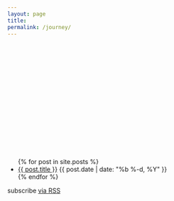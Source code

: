```yaml
---
layout: page
title: 
permalink: /journey/
---
```


<svg xmlns="http://www.w3.org/2000/svg" width="100%" height="360" viewBox="0 0 201 97">
{% include map.svg %}
{% for project in site.data.projects%}
{{ project.point_html }}
{% endfor %}	 
</svg>

<ul class="posts">
{% for post in site.posts %}
<li>
    <a class="post-link" href="{{ post.url | prepend: site.baseurl }}">{{ post.title }}</a>
    <span class="post-date">{{ post.date | date: "%b %-d, %Y" }}</span>
</li>
{% endfor %}
    
</ul>

<p class="rss-subscribe">subscribe <a href="{{ "/feed.xml" | prepend: site.baseurl }}">via RSS</a></p>